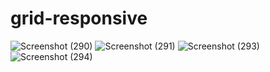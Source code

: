 # grid-responsive
![Screenshot (290)](https://user-images.githubusercontent.com/88381934/182037126-ebb0dd31-ec6d-4efc-88a6-024b60af7f8f.png)
![Screenshot (291)](https://user-images.githubusercontent.com/88381934/182037133-9764972c-e53a-49b1-9372-9c337baa8d0a.png)
![Screenshot (293)](https://user-images.githubusercontent.com/88381934/182037141-8590c67f-8565-4639-822b-55d0999cceda.png)
![Screenshot (294)](https://user-images.githubusercontent.com/88381934/182037142-034fd5f0-38c2-4617-88b6-0bf1ab857fe9.png)

